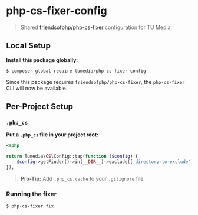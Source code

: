# php-cs-fixer-config

> Shared [friendsofphp/php-cs-fixer](http://cs.sensiolabs.org/) configuration for TU Media.

## Local Setup

**Install this package globally:**

    $ composer global require tumedia/php-cs-fixer-config

Since this package requires `friendsofphp/php-cs-fixer`, the `php-cs-fixer` CLI will now be available.

## Per-Project Setup

### `.php_cs`

**Put a `.php_cs` file in your project root:**

``` php
<?php

return Tumedia\CS\Config::tap(function ($config) {
    $config->getFinder()->in(__DIR__)->exclude(['directory-to-exclude']);
});
```

> **Pro-Tip:** Add `.php_cs.cache` to your `.gitignore` file

### Running the fixer

    $ php-cs-fixer fix
